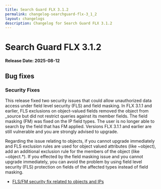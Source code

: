 ```yaml
---
title: Search Guard FLX 3.1.2
permalink: changelog-searchguard-flx-3_1_2
layout: changelogs
description: Changelog for Search Guard FLX 3.1.2
---
```

<!--- Copyright 2024 floragunn GmbH -->

# Search Guard FLX 3.1.2

**Release Date: 2025-08-12**

## Bug fixes

### Security Fixes

This release fixed two security issues that could allow unauthorized data access under field level security (FLS) and field masking. In FLX 3.1.1 and earlier, FLS exclusions on object-valued fields removed the object from _source but did not restrict queries against its member fields. The field masking (FM) was fixed on the IP field types. The user is no longer able to search by the field that has FM applied. Versions FLX 3.1.1 and earlier are still vulnerable and you are strongly advised to upgrade.

Regarding the issue relating to objects, if you cannot upgrade immediately and FLS exclusion rules are used for object valued attributes (like ~object), add an additional exclusion rule for the members of the object (like ~object.*).
If you effected by the field masking issue and you cannot upgrade immediately, you can avoid the problem by using field level security (FLS) protection on fields of the affected types instead of field masking.

* [FLS/FM security fix related to objects and IPs](https://git.floragunn.com/search-guard/search-guard-suite-enterprise/-/merge_requests/1250)
